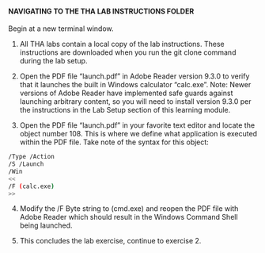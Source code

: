 #### NAVIGATING TO THE THA LAB INSTRUCTIONS FOLDER

Begin at a new terminal window. 

1. All THA labs contain a local copy of the lab instructions. These instructions are downloaded when you run the git clone command during the lab setup.

2. Open the PDF file “launch.pdf” in Adobe Reader version 9.3.0 to verify that it launches the built in Windows calculator “calc.exe”. Note: Newer versions of Adobe Reader have implemented safe guards against launching arbitrary content, so you will need to install version 9.3.0 per the instructions in the Lab Setup section of this learning module.

3. Open the PDF file “launch.pdf” in your favorite text editor and locate the object number 108. This is where we define what application is executed within the PDF file. Take note of the syntax for this object:

  ```bash
  /Type /Action
  /S /Launch
  /Win
  <<
  /F (calc.exe)
  >>
  ```

4. Modify the /F Byte string to (cmd.exe) and reopen the PDF file with Adobe Reader which should result in the Windows Command Shell being launched.

5. This concludes the lab exercise, continue to exercise 2.
